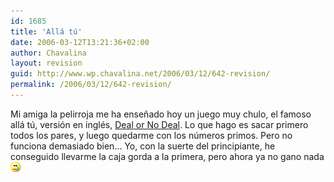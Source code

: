 ```yaml
---
id: 1685
title: 'Allá tú'
date: 2006-03-12T13:21:36+02:00
author: Chavalina
layout: revision
guid: http://www.wp.chavalina.net/2006/03/12/642-revision/
permalink: /2006/03/12/642-revision/
---
```

Mi amiga la pelirroja me ha ense&ntilde;ado hoy un juego muy chulo, el famoso allá tú, versión en inglés, <a href="http://minijuegos.com/juegos/jugar.php?id=4036" target="_blank">Deal or No Deal</a>. Lo que hago es sacar primero todos los pares, y luego quedarme con los números primos. Pero no funciona demasiado bien… Yo, con la suerte del principiante, he conseguido llevarme la caja gorda a la primera, pero ahora ya no gano nada![llorar](/imagenes/emoticonos/llorar.gif)
